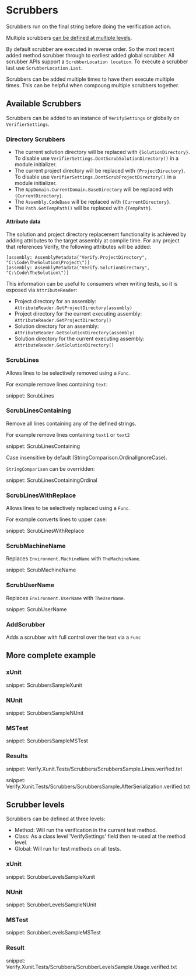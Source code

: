 # Scrubbers

Scrubbers run on the final string before doing the verification action.

Multiple scrubbers [can be defined at multiple levels](#Scrubber-levels).

By default scrubber are executed in reverse order. So the most recent added method scrubber through to earliest added global scrubber. All scrubber APIs support a `ScrubberLocation location`. To execute a scrubber last use `ScrubberLocation.Last`.

Scrubbers can be added multiple times to have them execute multiple times. This can be helpful when compoung multiple scrubbers together.



## Available Scrubbers

Scrubbers can be added to an instance of `VerifySettings` or globally on `VerifierSettings`.


### Directory Scrubbers

 * The current solution directory will be replaced with `{SolutionDirectory}`. To disable use `VerifierSettings.DontScrubSolutionDirectory()` in a module initializer.
 * The current project directory will be replaced with `{ProjectDirectory}`. To disable use `VerifierSettings.DontScrubProjectDirectory()` in a module initializer.
 * The `AppDomain.CurrentDomain.BaseDirectory` will be replaced with `{CurrentDirectory}`.
 * The `Assembly.CodeBase` will be replaced with `{CurrentDirectory}`.
 * The `Path.GetTempPath()` will be replaced with `{TempPath}`.


#### Attribute data

The solution and project directory replacement functionality is achieved by adding attributes to the target assembly at compile time. For any project that references Verify, the following attributes will be added:

```
[assembly: AssemblyMetadata("Verify.ProjectDirectory", "C:\Code\TheSolution\Project\")]
[assembly: AssemblyMetadata("Verify.SolutionDirectory", "C:\Code\TheSolution\")]
```

This information can be useful to consumers when writing tests, so it is exposed via `AttributeReader`:

 * Project directory for an assembly: `AttributeReader.GetProjectDirectory(assembly)`
 * Project directory for the current executing assembly: `AttributeReader.GetProjectDirectory()`
 * Solution directory for an assembly: `AttributeReader.GetSolutionDirectory(assembly)`
 * Solution directory for the current executing assembly: `AttributeReader.GetSolutionDirectory()`


### ScrubLines

Allows lines to be selectively removed using a `Func`.

For example remove lines containing `text`:

snippet: ScrubLines


### ScrubLinesContaining

Remove all lines containing any of the defined strings.

For example remove lines containing `text1` or `text2`

snippet: ScrubLinesContaining

Case insensitive by default (StringComparison.OrdinalIgnoreCase).

`StringComparison` can be overridden:

snippet: ScrubLinesContainingOrdinal


### ScrubLinesWithReplace

Allows lines to be selectively replaced using a `Func`.

For example converts lines to upper case:

snippet: ScrubLinesWithReplace


### ScrubMachineName

Replaces `Environment.MachineName` with `TheMachineName`.

snippet: ScrubMachineName


### ScrubUserName

Replaces `Environment.UserName` with `TheUserName`.

snippet: ScrubUserName


### AddScrubber

Adds a scrubber with full control over the text via a `Func`


## More complete example


### xUnit

snippet: ScrubbersSampleXunit


### NUnit

snippet: ScrubbersSampleNUnit


### MSTest

snippet: ScrubbersSampleMSTest


### Results

snippet: Verify.Xunit.Tests/Scrubbers/ScrubbersSample.Lines.verified.txt

snippet: Verify.Xunit.Tests/Scrubbers/ScrubbersSample.AfterSerialization.verified.txt


## Scrubber levels

Scrubbers can be defined at three levels:

 * Method: Will run the verification in the current test method.
 * Class: As a class level 'VerifySettings' field then re-used at the method level.
 * Global: Will run for test methods on all tests.


### xUnit

snippet: ScrubberLevelsSampleXunit


### NUnit

snippet: ScrubberLevelsSampleNUnit


### MSTest

snippet: ScrubberLevelsSampleMSTest


### Result

snippet: Verify.Xunit.Tests/Scrubbers/ScrubberLevelsSample.Usage.verified.txt

